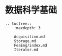 # 数据科学基础

```eval_rst
.. toctree::
    :maxdepth: 3

    Acquisition.md
    Storage.md
    FeaEng/index.md
    Iterator.md
```

